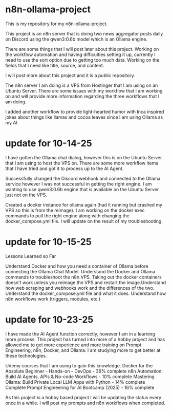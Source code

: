 # n8n-ollama-project
This is my repository for my n8n-ollama-project.

This project is an n8n server that is doing two news aggregator posts daily on Discord using the qwen3:0.6b model which is an Ollama engine.

There are some things that I will post later about this project. Working on the workflow automation and having difficulties setting it up, currently I need to use the sort option due to getting too much data. Working on the fields that I need like title, source, and content.

I will post more about this project and it is a public repository.

The n8n server I am doing is a VPS from Hostinger that I am using on an Ubuntu Server. There are some issues with my workflow that I am working on and will provide more information regarding the three workflows that I am doing.

I added another workflow to provide light-hearted humor with Inca inspired jokes about things like llamas and cocoa leaves since I am using Ollama as my AI.

# update for 10-14-25
I have gotten the Ollama chat dialog, however this is on the Ubuntu Server that I am using to host the VPS on. There are some more workflow items that I have tried and got it to process up to the AI Agent.

Successfully changed the Discord webhook and connected to the Ollama service however I was not successful in getting the right engine. I am wanting to use qwen3:0.6b engine that is available on the Ubuntu Server just not on the VPS.

Created a docker instance for ollama again (had it running but crashed my VPS so this is from the reimage). I am working on the docker exec commands to pull the right engine along with changing the docker_compose.yml file. I will update on the result of my troubleshooting.

# update for 10-15-25
Lessons Learned so Far

Understand Docker and how you need a container of Ollama before connecting the Ollama Chat Model. Understand the Docker and Ollama commands to troubleshoot the n8n VPS. Taking out the docker containers doesn't work unless you reimage the VPS and restart the image.Understand how web scraping and webhooks work and the differences of the two. Understand the docker_compose.yml file and what it does. Understand how n8n workflows work (triggers, modules, etc.)

# update for 10-23-25
I have made the AI Agent function correctly, however I am in a learning more process. This project has turned into more of a hobby project and has allowed me to get more experience and more training on Prompt Engineering, n8n, Docker, and Ollama. I am studying more to get better at these technologies. 

Udemy courses that I am using to gain this knowledge.
Docker for the Absolute Beginner - Hands-on - DevOps - 36% complete
n8n Automation: Build AI Agents, APIs & No-code Workflows - 10% complete
Mastering Ollama: Build Private Local LLM Apps with Python - 14% complete
Complete Prompt Engineering for AI Bootcamp (2025) - 16% complete

As this project is a hobby based project I will be updating the status every once in a while. I will post my prompts and n8n workflows when completed.


